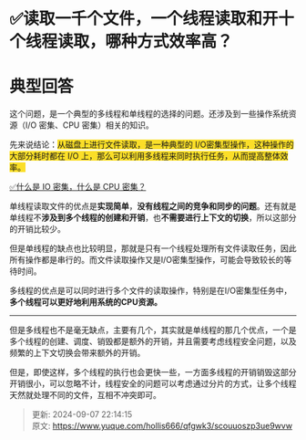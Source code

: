 # ✅读取一千个文件，一个线程读取和开十个线程读取，哪种方式效率高？

# 典型回答


这个问题，是一个典型的多线程和单线程的选择的问题。还涉及到一些操作系统资源（I/O 密集、CPU 密集）相关的知识。



先来说结论：<font style="background-color:#FBDE28;">从磁盘上进行文件读取，是一种典型的 I/O密集型操作，这种操作的大部分耗时都在 I/O 上，那么可以利用多线程来同时执行任务，从而提高整体效率。</font>



[✅什么是 IO 密集，什么是 CPU 密集？](https://www.yuque.com/hollis666/qfgwk3/ifr8v9er0fc4bsdi)



单线程读取文件的优点是**实现简单**，**没有线程之间的竞争和同步的问题**。还有就是单线程不**涉及到多个线程的创建和开销**，也**不需要进行上下文的切换**，所以这部分的开销比较少。



但是单线程的缺点也比较明显，那就是只有一个线程处理所有文件读取任务，因此所有操作都是串行的。而文件读取操作又是I/O密集型操作，可能会导致较长的等待时间。



多线程的优点是可以同时进行多个文件的读取操作，特别是在I/O密集型任务中，**多个线程可以更好地利用系统的CPU资源。**

****

但是多线程也不是毫无缺点，主要有几个，其实就是单线程的那几个优点，一个是多个线程的创建、调度、销毁都是额外的开销，并且需要考虑线程安全问题，以及频繁的上下文切换会带来额外的开销。



但是，即使这样，多个线程的执行也会更快一些，一方面多线程的开销销毁这部分开销很小，可以忽略不计，线程安全的问题可以考虑通过分片的方式，让多个线程天然就处理不同的文件，互相不冲突即可。



> 更新: 2024-09-07 22:14:15  
> 原文: <https://www.yuque.com/hollis666/qfgwk3/scouuoszp3ue9wvw>
